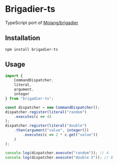 # Brigadier-ts
TypeScript port of [Mojang/brigadier](https://github.com/Mojang/brigadier)

## Installation
```
npm install brigadier-ts
```

## Usage
```js
import {
    CommandDispatcher,
    literal,
    argument,
    integer
} from "brigadier-ts";

const dispatcher = new CommandDispatcher();
dispatcher.register(literal("random")
    .executes(c => 4)
);
dispatcher.register(literal("double")
    .then(argument("value", integer())
        .executes(c => 2 * c.get("value"))
    )
);

console.log(dispatcher.execute("random")); // 4
console.log(dispatcher.execute("double 3")); // 6
```
